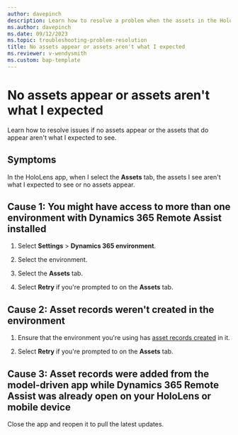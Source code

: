 ```yaml
---
author: davepinch
description: Learn how to resolve a problem when the assets in the HoloLens app for Dynamics 365 Remote Assist aren't what I expected or don't appear
ms.author: davepinch
ms.date: 09/12/2023
ms.topic: troubleshooting-problem-resolution
title: No assets appear or assets aren't what I expected
ms.reviewer: v-wendysmith
ms.custom: bap-template
---
```


# No assets appear or assets aren't what I expected

Learn how to resolve issues if no assets appear or the assets that do appear aren't what I expected to see.

## Symptoms

In the HoloLens app, when I select the **Assets** tab, the assets I see aren't what I expected to see or no assets appear.

## Cause 1: You might have access to more than one environment with Dynamics 365 Remote Assist installed

1. Select **Settings** > **Dynamics 365 environment**.

1. Select the environment.

1. Select the **Assets** tab.

1. Select **Retry** if you're prompted to on the **Assets** tab.

## Cause 2: Asset records weren't created in the environment

1. Ensure that the environment you're using has [asset records created](./asset-capture-create-asset.md) in it.

2. Select **Retry** if you're prompted to on the **Assets** tab.

## Cause 3: Asset records were added from the model-driven app while Dynamics 365 Remote Assist was already open on your HoloLens or mobile device

Close the app and reopen it to pull the latest updates.
